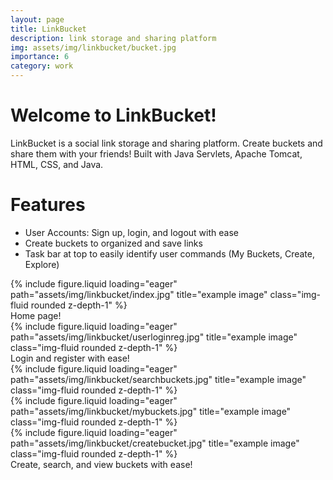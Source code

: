 ```yaml
---
layout: page
title: LinkBucket
description: link storage and sharing platform
img: assets/img/linkbucket/bucket.jpg
importance: 6
category: work
---
```


# Welcome to LinkBucket!

LinkBucket is a social link storage and sharing platform. Create buckets and share them with your friends! Built with Java Servlets, Apache Tomcat, HTML, CSS, and Java.

# Features
- User Accounts: Sign up, login, and logout with ease
- Create buckets to organized and save links
- Task bar at top to easily identify user commands (My Buckets, Create, Explore)

<div class="row">
    <div class="col-sm mt-3 mt-md-0">
        {% include figure.liquid loading="eager" path="assets/img/linkbucket/index.jpg" title="example image" class="img-fluid rounded z-depth-1" %}
    </div>
</div>
<div class="caption">
    Home page!
</div>
<div class="row">
    <div class="col-sm mt-3 mt-md-0">
        {% include figure.liquid loading="eager" path="assets/img/linkbucket/userloginreg.jpg" title="example image" class="img-fluid rounded z-depth-1" %}
    </div>
</div>
<div class="caption">
    Login and register with ease!
</div>

<div class="row">
    <div class="col-sm mt-3 mt-md-0">
        {% include figure.liquid loading="eager" path="assets/img/linkbucket/searchbuckets.jpg" title="example image" class="img-fluid rounded z-depth-1" %}
    </div>
    <div class="col-sm mt-3 mt-md-0">
        {% include figure.liquid loading="eager" path="assets/img/linkbucket/mybuckets.jpg" title="example image" class="img-fluid rounded z-depth-1" %}
    </div>
    <div class="col-sm mt-3 mt-md-0">
        {% include figure.liquid loading="eager" path="assets/img/linkbucket/createbucket.jpg" title="example image" class="img-fluid rounded z-depth-1" %}
    </div>
</div>
<div class="caption">
    Create, search, and view buckets with ease!
</div>
